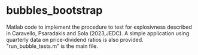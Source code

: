 # bubbles_bootstrap
 Matlab code to implement the procedure to test for explosivness described in Caravello, Psaradakis and Sola (2023,JEDC). A simple application using quarterly data on price-dividend ratios is also provided. "run_bubble_tests.m" is the main file. 
